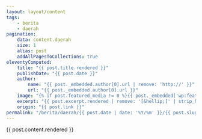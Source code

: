 ```yaml
---
layout: layout/content
tags:
    - berita
    - daerah
pagination:
    data: content.daerah
    size: 1
    alias: post
    addAllPagesToCollections: true
eleventyComputed:
    title: "{{ post.title.rendered }}"
    publishDate: "{{ post.date }}"
    author:
        name: "{{ post._embedded.author[0].url | remove: 'http://' }}"
        url: "{{ post._embedded.author[0].url }}"
    image: "{% if post.featured_media != 0 %}{{ post._embedded['wp:featuredmedia'][0].source_url }}{% else %}{{ false }}{% endif %}"
    excerpt: "{{ post.excerpt.rendered | remove: '[&hellip;]' | strip_html }}"
    origin: "{{ post.link }}"
permalink: "/berita/daerah/{{ post.date | date: '%Y/%m' }}/{{ post.slug | truncate: 100, '' }}.html"
---
```

{{ post.content.rendered }}